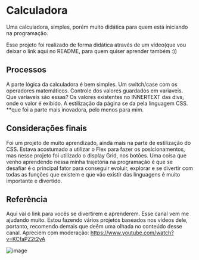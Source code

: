 # Calculadora
Uma calculadora, simples, porém muito didática para quem está iniciando na programação.

Esse projeto foi realizado de forma didática através de um vídeo(que vou deixar o link aqui no README, para quem quiser aprender também :))

## Processos

A parte lógica da calculadora é bem simples. Um switch/case com os operadores matemáticos. Controle dos valores guardados em variaveis. Que variaveis são essas? Os valores existentes no INNERTEXT das divs, onde o valor é exibido.
A estilização da página se da pela linguagem CSS. **que foi a parte mais inovadora, pelo menos para mim.

## Considerações finais

Foi um projeto de muito aprendizado, ainda mais na parte de estilização do CSS. Estava acostumado a utilizar o Flex para fazer os posicionamentos, mas nesse projeto foi utilizado o display Grid, nos botões. Uma coisa que venho aprendendo nessa minha trajetória na programação é que se desafiar é o principal fator para conseguir evoluir, explorar e se divertir com todas as funções que existem e que vão existir das linguagens é muito importante e divertido.

## Referência

Aqui vai o link para vocês se divertirem e aprenderem. Esse canal vem me ajudando muito. Estou fazendo vários projetos baseados nos vídeos dele, portanto, recomendo demais que deêm uma olhada no conteúdo desse canal.
Apreciem com moderação: https://www.youtube.com/watch?v=KCfaPZ2t2yA

![image](https://user-images.githubusercontent.com/102392874/211070478-6770bc06-f05a-4e80-a309-ca8fc780500c.png)
